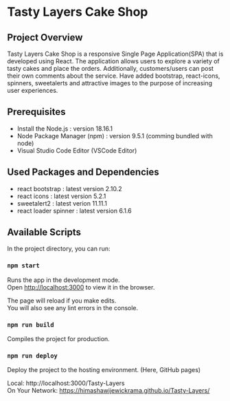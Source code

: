 # Tasty Layers Cake Shop

## Project Overview

Tasty Layers Cake Shop is a responsive Single Page Application(SPA) that is developed using React. The application allows users to explore a variety of tasty cakes and place the orders. Additionally, customers/users can post their own comments about the service. Have added bootstrap, react-icons, spinners, sweetalerts and attractive images to the purpose of increasing user experiences.

## Prerequisites

- Install the Node.js : version 18.16.1
- Node Package Manager (npm) : version 9.5.1 (comming bundled with node)
- Visual Studio Code Editor (VSCode Editor)

## Used Packages and Dependencies

- react bootstrap : latest version 2.10.2
- react icons : latest version 5.2.1
- sweetalert2 : latest verion 11.11.1
- react loader spinner : latest version 6.1.6

## Available Scripts

In the project directory, you can run:

### `npm start`

Runs the app in the development mode.\
Open [http://localhost:3000](http://localhost:3000) to view it in the browser.

The page will reload if you make edits.\
You will also see any lint errors in the console.

### `npm run build`

Compiles the project for production.

### `npm run deploy`

Deploy the project to the hosting environment. (Here, GitHub pages)

Local: http://localhost:3000/Tasty-Layers \
On Your Network: https://himashawijewickrama.github.io/Tasty-Layers/
